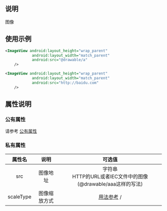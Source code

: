 ## 说明
图像
## 使用示例
```xml
<ImageView android:layout_height="wrap_parent"
            android:layout_width="match_parent"
            android:src="@drawable/a"
    />

<ImageView android:layout_height="wrap_parent"
            android:layout_width="match_parent"
            android:src="http://baidu.com"
    />
```

## 属性说明

### 公有属性
请参考 [公有属性](/zh-cn/funcs/ui/ui-native-view.md#公有属性)

### 私有属性

| 属性名 | 说明 | 可选值 |
| :------: | :------: | :------: |
| src | 图像地址 | 字符串<br/>HTTP的URL或者IEC文件中的图像(@drawable/aaa这样的写法)|
| scaleType | 图像缩放方式 |[用法参考](https://www.jianshu.com/p/64790fce98e2) /

